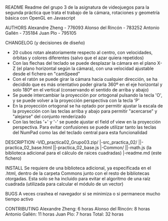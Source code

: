 README
  Readme del grupo 3 de la asignatura de videojuegos para la segunda práctica
  que trata el trabajo de la cámara, rotaciones y geometría básica con OpenGL en
  Javascript

AUTHORS
  Alexandre Zheng - 776093
  Alonso del Rincón - 783252
  Antonio Gallén - 735184
  Juan Plo - 795105

CHANGELOG (y decisiones de diseño)
  - 20 cubos rotan aleatoriamente respecto al centro, con velocidades, órbitas y
  colores diferentes (salvo que el azar quiera repetidos)
  - Con las flechas del teclado se puede desplazar la cámara en el plano X-Z
  (el plano horizontal según la cámara), con una velocidad ajustable desde el
  fichero en "camSpeed"
  - Con el ratón se puede girar la cámara hacia cualquier dirección, se ha
  decidido que es más orientativo poder girarla 360º en el eje horizontal y solo
  180º en el vertical (conservando el sentido de arriba y abajo)
  - Se puede intercambiar la proyección por ortogonal pulsando la tecla 'O', y
  se puede volver a la proyección perspectiva con la tecla 'P'
  - En la proyección ortogonal se ha optado por permitir ajustar la escala de la
  proyección con las teclas arriba y abajo para permitir "acercarse" y
  "alejarse" del conjunto renderizado
  - Con las teclas '+' y '-' se puede ajustar el field of view en la proyección
  perspectiva. Para evitar confusiones se puede utilizar tanto las teclas del
  NumPad como las del teclado central para esta funcionalidad

DESCRIPTION
  -VID_practica02_Grupo03.zip/
  |-src_practica_02/
  ||-practica_02_base.html
  ||-practica_02_base.js
  |-Common/
  ||-math.js (la biblioteca adicional para el cálculo de raices cuadradas)
  |-readme.md (este fichero)

INSTALL
  Se requiere de una biblioteca adicional, ya especificada en el .html, dentro
  de la carpeta Commons junto con el resto de bibliotecas otorgadas. Esta solo
  se ha incluido para evitar el algoritmo de una raíz cuadrada (utilizada para
  calcular el módulo de un vector)

BUGS
  A veces crashea el navegador si se minimiza o si permanece mucho tiempo activo

CONTRIBUTING
  Alexandre Zheng:    6 horas
  Alonso del Rincón:  8 horas
  Antonio Gallén:     11 horas
  Juan Plo:           7 horas
  Total:              32 horas
